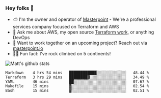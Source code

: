 

### Hey folks 👋

- ⛅️ I'm the owner and operator of [Masterpoint](https://masterpoint.io) - We're a professional services company focused on Terraform and AWS
- 💬 Ask me about AWS, my open source [Terraform work](https://github.com/masterpointio?q=terraform&type=&language=hcl), or anything DevOps
- 🔨 Want to work together on an upcoming project? Reach out via [masterpoint.io](https://masterpoint.io)
- 🧗‍♂️ Fun fact: I've rock climbed on 5 continents! 


![Matt's github stats](https://github-readme-stats.vercel.app/api?username=Gowiem&count_private=true&theme=cobalt&show_icons=true)

<!--START_SECTION:waka-->
```text
Markdown    4 hrs 54 mins   ████████████░░░░░░░░░░░░░   48.44 % 
Terraform   3 hrs 29 mins   ████████▓░░░░░░░░░░░░░░░░   34.49 % 
YAML        46 mins         ██░░░░░░░░░░░░░░░░░░░░░░░   07.67 % 
Makefile    15 mins         ▓░░░░░░░░░░░░░░░░░░░░░░░░   02.54 % 
Bash        15 mins         ▓░░░░░░░░░░░░░░░░░░░░░░░░   02.51 % 
```
<!--END_SECTION:waka-->
